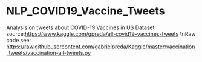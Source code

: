 # NLP_COVID19_Vaccine_Tweets
Analysis on tweets about COVID-19 Vaccines in US
Dataset source:https://www.kaggle.com/gpreda/all-covid19-vaccines-tweets
\nRaw code see: https://raw.githubusercontent.com/gabrielpreda/Kaggle/master/vaccination_tweets/vaccination-all-tweets.py
